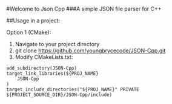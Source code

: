 #Welcome to Json Cpp
###A simple JSON file parser for C++

##Usage in a project:

Option 1 (CMake):
1. Navigate to your project directory
2. git clone https://github.com/youngbrycecode/JSON-Cpp.git
3. Modify CMakeLists.txt: 
```
add_subdirectory(JSON-Cpp) 
target_link_libraries(${PROJ_NAME}
    JSON-Cpp
)
target_include_directories("${PROJ_NAME}" PRIVATE ${PROJECT_SOURCE_DIR}/JSON-Cpp/include)
```

